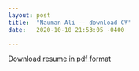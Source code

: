 ```yaml
---
layout: post
title:  "Nauman Ali -- download CV"
date:   2020-10-10 21:53:05 -0400

---
```



[Download resume in pdf format](nomz_portfolio/assets/Nauman-Ali-resume-2020.pdf)
